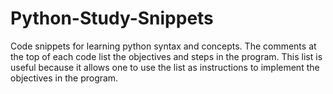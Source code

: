 Python-Study-Snippets
=====================

Code snippets for learning python syntax and concepts.  The comments at the top of each code list the objectives and steps in the program. This list is useful because it allows one to use the list as instructions to implement the objectives in the program. 
